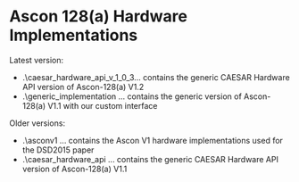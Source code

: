 Ascon 128(a) Hardware Implementations
==============

Latest version:
- .\caesar_hardware_api_v_1_0_3... contains the generic CAESAR Hardware API version of Ascon-128(a) V1.2 
- .\generic_implementation ... contains the generic version of Ascon-128(a) V1.1 with our custom interface

Older versions:
- .\asconv1 ... contains the Ascon V1 hardware implementations used for the DSD2015 paper
- .\caesar_hardware_api ... contains the generic CAESAR Hardware API version of Ascon-128(a) V1.1


